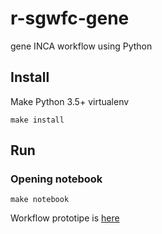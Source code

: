 # r-sgwfc-gene
gene INCA workflow using Python

## Install
Make Python 3.5+ virtualenv

```
make install
```

## Run

### Opening notebook

```
make notebook
```

Workflow prototipe is [here](workflow.ipynb)
